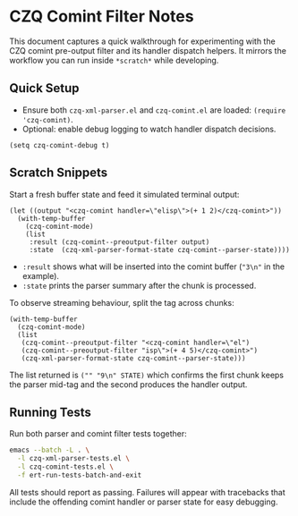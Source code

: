 # CZQ Comint Filter Notes

This document captures a quick walkthrough for experimenting with the CZQ
comint pre-output filter and its handler dispatch helpers.  It mirrors the
workflow you can run inside `*scratch*` while developing.

## Quick Setup
- Ensure both `czq-xml-parser.el` and `czq-comint.el` are loaded: `(require 'czq-comint)`.
- Optional: enable debug logging to watch handler dispatch decisions.

```elisp
(setq czq-comint-debug t)
```

## Scratch Snippets

Start a fresh buffer state and feed it simulated terminal output:

```elisp
(let ((output "<czq-comint handler=\"elisp\">(+ 1 2)</czq-comint>"))
  (with-temp-buffer
    (czq-comint-mode)
    (list
     :result (czq-comint--preoutput-filter output)
     :state  (czq-xml-parser-format-state czq-comint--parser-state))))
```

- `:result` shows what will be inserted into the comint buffer (`"3\n"` in the example).
- `:state` prints the parser summary after the chunk is processed.

To observe streaming behaviour, split the tag across chunks:

```elisp
(with-temp-buffer
  (czq-comint-mode)
  (list
   (czq-comint--preoutput-filter "<czq-comint handler=\"el")
   (czq-comint--preoutput-filter "isp\">(+ 4 5)</czq-comint>")
   (czq-xml-parser-format-state czq-comint--parser-state)))
```

The list returned is `("" "9\n" STATE)` which confirms the first chunk keeps
the parser mid-tag and the second produces the handler output.

## Running Tests

Run both parser and comint filter tests together:

```sh
emacs --batch -L . \
  -l czq-xml-parser-tests.el \
  -l czq-comint-tests.el \
  -f ert-run-tests-batch-and-exit
```

All tests should report as passing.  Failures will appear with tracebacks that
include the offending comint handler or parser state for easy debugging.
